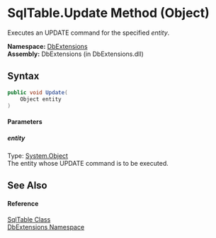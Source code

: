 SqlTable.Update Method (Object)
===============================
Executes an UPDATE command for the specified *entity*.

**Namespace:** [DbExtensions][1]  
**Assembly:** DbExtensions (in DbExtensions.dll)

Syntax
------

```csharp
public void Update(
	Object entity
)
```

#### Parameters

##### *entity*
Type: [System.Object][2]  
The entity whose UPDATE command is to be executed.


See Also
--------

#### Reference
[SqlTable Class][3]  
[DbExtensions Namespace][1]  

[1]: ../README.md
[2]: http://msdn.microsoft.com/en-us/library/e5kfa45b
[3]: README.md